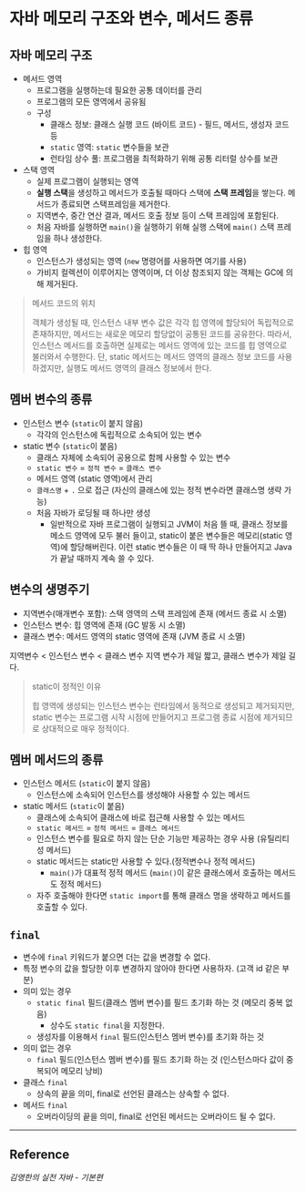 # 자바 메모리 구조와 변수, 메서드 종류
## 자바 메모리 구조
- 메서드 영역
	- 프로그램을 실행하는데 필요한 공통 데이터를 관리
	- 프로그램의 모든 영역에서 공유됨
	- 구성
		- 클래스 정보: 클래스 실행 코드 (바이트 코드) - 필드, 메서드, 생성자 코드 등
		- `static` 영역: `static` 변수들을 보관
		- 런타임 상수 풀: 프로그램을 최적화하기 위해 공통 리터럴 상수를 보관
- 스택 영역
	- 실제 프로그램이 실행되는 영역
	- **실행 스택**을 생성하고 메서드가 호출될 때마다 스택에 **스택 프레임**을 쌓는다. 메서드가 종료되면 스택프레임을 제거한다.
	- 지역변수, 중간 연산 결과, 메서드 호출 정보 등이 스택 프레임에 포함된다.
	- 처음 자바를 실행하면 `main()`을 실행하기 위해 실행 스택에 `main()` 스택 프레임을 하나 생성한다.
- 힙 영역
	- 인스턴스가 생성되는 영역 (`new` 명령어를 사용하면 여기를 사용)
	- 가비지 컬렉션이 이루어지는 영역이며, 더 이상 참조되지 않는 객체는 GC에 의해 제거된다.

>메서드 코드의 위치
>
>객체가 생성될 때, 인스턴스 내부 변수 값은 각각 힙 영역에 할당되어 독립적으로 존재하지만, 메서드는 새로운 메모리 할당없이 공통된 코드를 공유한다. 따라서, 인스턴스 메서드를 호출하면 실제로는 메서드 영역에 있는 코드를 힙 영역으로 불러와서 수행한다.
>단, static 메서드는 메서드 영역의 클래스 정보 코드를 사용하겠지만, 실행도 메서드 영역의 클래스 정보에서 한다.

## 멤버 변수의 종류
- 인스턴스 변수 (`static`이 붙지 않음)
	- 각각의 인스턴스에 독립적으로 소속되어 있는 변수
- static 변수 (`static`이 붙음)
	- 클래스 자체에 소속되어 공용으로 함께 사용할 수 있는 변수
	- `static 변수` = `정적 변수` = `클래스 변수`
	- 메서드 영역 (static 영역)에서 관리
	- `클래스명` + `.` 으로 접근 (자신의 클래스에 있는 정적 변수라면 클래스명 생략 가능)
	- 처음 자바가 로딩될 때 하나만 생성
		- 일반적으로 자바 프로그램이 실행되고 JVM이 처음 뜰 때, 클래스 정보를 메소드 영역에 모두 불러 들이고, static이 붙은 변수들은 메모리(static 영역)에 할당해버린다. 이런 static 변수들은 이 때 딱 하나 만들어지고 Java가 끝날 때까지 계속 쓸 수 있다.

## 변수의 생명주기
- 지역변수(매개변수 포함): 스택 영역의 스택 프레임에 존재 (메서드 종료 시 소멸)
- 인스턴스 변수: 힙 영역에 존재 (GC 발동 시 소멸)
- 클래스 변수: 메서드 영역의 static 영역에 존재 (JVM 종료 시 소멸)

지역변수 < 인스턴스 변수 < 클래스 변수 
지역 변수가 제일 짧고, 클래스 변수가 제일 길다.

>static이 정적인 이유
>
>힙 영역에 생성되는 인스턴스 변수는 런타임에서 동적으로 생성되고 제거되지만, static 변수는 프로그램 시작 시점에 만들어지고 프로그램 종료 시점에 제거되므로 상대적으로 매우 정적이다.

## 멤버 메서드의 종류
- 인스턴스 메서드 (`static`이 붙지 않음)
	- 인스턴스에 소속되어 인스턴스를 생성해야 사용할 수 있는 메서드
- static 메서드 (`static`이 붙음)
	- 클래스에 소속되어 클래스에 바로 접근해 사용할 수 있는 메서드
	- `static 메서드` = `정적 메서드` = `클래스 메서드`
	- 인스턴스 변수를 필요로 하지 않는 단순 기능만 제공하는 경우 사용 (유틸리티성 메서드)
	- static 메서드는 static만 사용할 수 있다.(정적변수나 정적 메서드)
		- `main()`가 대표적 정적 메서드 (`main()`이 같은 클래스에서 호출하는 메서드도 정적 메서드)
	- 자주 호출해야 한다면 `static import`를 통해 클래스 명을 생략하고 메서드를 호출할 수 있다.

## `final`
* 변수에 `final` 키워드가 붙으면 더는 값을 변경할 수 없다.
* 특정 변수의 값을 할당한 이후 변경하지 않아야 한다면 사용하자. (고객 id 같은 부분)
* 의미 있는 경우
	* `static final` 필드(클래스 멤버 변수)를 필드 초기화 하는 것 (메모리 중복 없음)
		* 상수도 `static final`을 지정한다.
	* 생성자를 이용해서 `final` 필드(인스턴스 멤버 변수)를 초기화 하는 것
* 의미 없는 경우
	* `final` 필드(인스턴스 멤버 변수)를 필드 초기화 하는 것 (인스턴스마다 값이 중복되어 메모리 낭비)
* 클래스 `final`
	* 상속의 끝을 의미, final로 선언된 클래스는 상속할 수 없다.
* 메서드 `final`
	* 오버라이딩의 끝을 의미, final로 선언된 메서드는 오버라이드 될 수 없다.

***
## Reference
*김영한의 실전 자바 - 기본편*